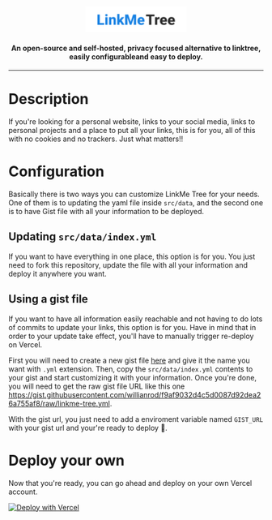 <div align="center">
  <img src=".media/logo.svg" width="200px">
  <br/>
  <h4 width="400px">An open-source and self-hosted, privacy focused alternative to linktree, easily configurableand easy to deploy.</h4>
</div>

---

# Description

If you're looking for a personal website, links to your social media, links to personal projects and a place to put all your links, this is for you, all of this with no cookies and no trackers. Just what matters!!

# Configuration

Basically there is two ways you can customize LinkMe Tree for your needs. One of them is to updating the yaml file inside `src/data`, and the second one is to have Gist file with all your information to be deployed.

## Updating `src/data/index.yml`

If you want to have everything in one place, this option is for you. You just need to fork this repository, update the file with all your information and deploy it anywhere you want.

## Using a gist file

If you want to have all information easily reachable and not having to do lots of commits to update your links, this option is for you. Have in mind that in order to your update take effect, you'll have to manually trigger re-deploy on Vercel.

First you will need to create a new gist file [here](https://gist.github.com/) and give it the name you want with `.yml` extension. Then, copy the `src/data/index.yml` contents to your gist and start customizing it with your information. Once you're done, you will need to get the raw gist file URL like this one https://gist.githubusercontent.com/willianrod/f9af9032d4c5d0087d92dea26a755af8/raw/linkme-tree.yml.

With the gist url, you just need to add a enviroment variable named `GIST_URL` with your gist url and your're ready to deploy 🎉.

# Deploy your own

Now that you're ready, you can go ahead and deploy on your own Vercel account.

[![Deploy with Vercel](https://vercel.com/button)](https://vercel.com/new/clone?repository-url=https%3A%2F%2Fgithub.com%2Fwillianrod%2Flinkme-tree&env=GIST_URL&envDescription=This%20is%20opitional%20if%20you%20are%20using%20the%20yaml%20file%20inside%20src%2Fdata%2F%20but%20is%20required%20if%20you're%20loading%20a%20yaml%20from%20gist&project-name=linkme-tree&repo-name=linkme-tree)
